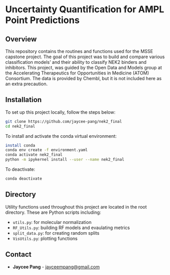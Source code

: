 # Uncertainty Quantification for AMPL Point Predictions

## Overview
This repository contains the routines and functions used for the MSSE capstone project. The goal of this project was to build and compare various classification models’ and their ability to classify NEK2 binders and inhibitors. This project, was guided by the Open Data and Models group at the Accelerating Therapeutics for Opportunities in Medicine (ATOM) Consortium. The data is provided by Chembl, but it is not included here as an extra precaution. 

## Installation
To set up this project locally, follow the steps below:
```bash
git clone https://github.com/jaycee-pang/nek2_final
cd nek2_final
```
To install and activate the conda virtual environment: 
```bash
install conda
conda env create -f environment.yaml
conda activate nek2_final
python -m ipykernel install --user --name nek2_final 
``` 
To deactivate: 
```bash
conda deactivate
```
## Directory 
Utility functions used throughout this project are located in the root directory. These are Python scripts including: 
- `utils.py`: for molecular normalization 
- `RF_Utils.py`: building RF models and evaulating metrics 
- `split_data.py`: for creating random splits 
- `VisUtils.py`: plotting functions 

## Contact
- **Jaycee Pang** - jayceempang@gmail.com
